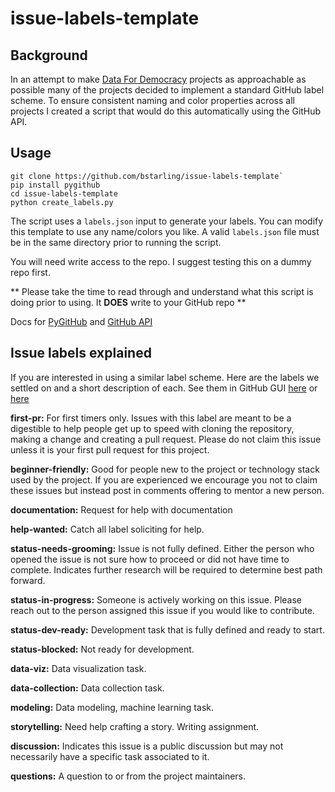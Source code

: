# issue-labels-template

## Background
In an attempt to make [Data For Democracy](https://github.com/Data4Democracy) projects as approachable as possible many of the projects decided to implement a standard GitHub label scheme. To ensure consistent naming and color properties across all projects I created a script that would do this automatically using the GitHub API.

## Usage
```
git clone https://github.com/bstarling/issue-labels-template`
pip install pygithub
cd issue-labels-template
python create_labels.py
```
The script uses a `labels.json` input to generate your labels. You can modify this template to use any name/colors you like. A valid `labels.json` file must be in the same directory prior to running the script.

You will need write access to the repo. I suggest testing this on a dummy repo first.

** Please take the time to read through and understand what this script is doing prior to using. It **DOES** write to your GitHub repo **

Docs for [PyGitHub](http://pygithub.readthedocs.io/en/latest/index.html) and [GitHub API](https://developer.github.com/)


## Issue labels explained
If you are interested in using a similar label scheme. Here are the labels we settled on and a short description of each. See them in GitHub GUI [here](https://github.com/bstarling/gh-issues-template/labels) or [here](https://github.com/Data4Democracy/assemble/issues)

**first-pr:** For first timers only. Issues with this label are meant to be a digestible to help people get up to speed with cloning the repository, making a change and creating a pull request. Please do not claim this issue unless it is your first pull request for this project.

**beginner-friendly:** Good for people new to the project or technology stack used by the project. If you are experienced we encourage you not to claim these issues but instead post in comments offering to mentor a new person.

**documentation:** Request for help with documentation

**help-wanted:** Catch all label soliciting for help.

**status-needs-grooming:** Issue is not fully defined. Either the person who opened the issue is not sure how to proceed or did not have time to complete. Indicates further research will be required to determine best path forward.

**status-in-progress:** Someone is actively working on this issue. Please reach out to the person assigned this issue if you would like to contribute.

**status-dev-ready:** Development task that is fully defined and ready to start.

**status-blocked:** Not ready for development.

**data-viz:** Data visualization task.

**data-collection:** Data collection task.

**modeling:** Data modeling, machine learning task.

**storytelling:** Need help crafting a story. Writing assignment.

**discussion:** Indicates this issue is a public discussion but may not necessarily have a specific task associated to it.

**questions:** A question to or from the project maintainers.
